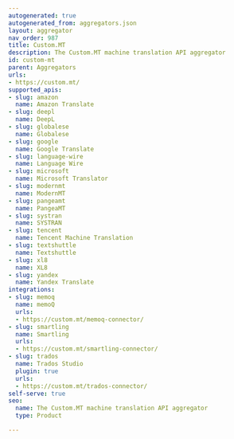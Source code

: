 ```yaml
---
autogenerated: true
autogenerated_from: aggregators.json
layout: aggregator
nav_order: 987
title: Custom.MT
description: The Custom.MT machine translation API aggregator
id: custom-mt
parent: Aggregators
urls:
- https://custom.mt/
supported_apis:
- slug: amazon
  name: Amazon Translate
- slug: deepl
  name: DeepL
- slug: globalese
  name: Globalese
- slug: google
  name: Google Translate
- slug: language-wire
  name: Language Wire
- slug: microsoft
  name: Microsoft Translator
- slug: modernmt
  name: ModernMT
- slug: pangeamt
  name: PangeaMT
- slug: systran
  name: SYSTRAN
- slug: tencent
  name: Tencent Machine Translation
- slug: textshuttle
  name: Textshuttle
- slug: xl8
  name: XL8
- slug: yandex
  name: Yandex Translate
integrations:
- slug: memoq
  name: memoQ
  urls:
  - https://custom.mt/memoq-connector/
- slug: smartling
  name: Smartling
  urls:
  - https://custom.mt/smartling-connector/
- slug: trados
  name: Trados Studio
  plugin: true
  urls:
  - https://custom.mt/trados-connector/
self-serve: true
seo:
  name: The Custom.MT machine translation API aggregator
  type: Product

---
```


